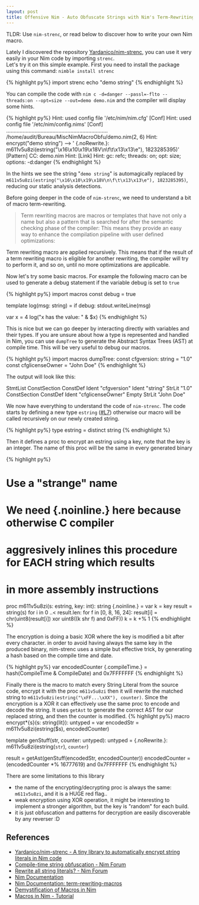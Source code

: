 ```yaml
---
layout: post
title: Offensive Nim - Auto Obfuscate Strings with Nim's Term-Rewriting Macros
---
```


TLDR: Use `nim-strenc`, or read below to discover how to write your own Nim macro.

<!--more-->

Lately I discovered the repository [Yardanico/nim-strenc](https://github.com/Yardanico/nim-strenc), you can use it very easily in your Nim code by importing `strenc`.    
Let's try it on this simple example. First you need to install the package using this command: `nimble install strenc`

{% highlight py%}
import strenc
echo "demo string"
{% endhighlight %}

You can compile the code with `nim c -d=danger --passl=-flto --threads:on --opt=size --out=demo demo.nim` and the compiler will display some hints.

{% highlight py%}
Hint: used config file '/etc/nim/nim.cfg' [Conf]
Hint: used config file '/etc/nim/config.nims' [Conf]
....................................................................
/home/audit/Bureau/MiscNimMacroObfu/demo.nim(2, 6) Hint: encrypt("demo string") --> ' {.noRewrite.}:
  m611v5u8zi(estring("\x16\x10\x19\x18V\n\f\t\x13\x13\e"), 1823285395)' [Pattern]
CC: demo.nim
Hint:  [Link]
Hint: gc: refc; threads: on; opt: size; options: -d:danger
{% endhighlight %}

In the hints we see the string "`demo string`" is automagically replaced by `m611v5u8zi(estring("\x16\x10\x19\x18V\n\f\t\x13\x13\e"), 1823285395)`, reducing our static analysis detections.

Before going deeper in the code of `nim-strenc`, we need to understand a bit of macro term-rewriting.

> Term rewriting macros are macros or templates that have not only a name but also a pattern that is searched for after the semantic checking phase of the compiler: This means they provide an easy way to enhance the compilation pipeline with user defined optimizations:

Term rewriting macro are applied recursively. This means that if the result of a term rewriting macro is eligible for another rewriting, the compiler will try to perform it, and so on, until no more optimizations are applicable. 

Now let's try some basic macros. For example the following macro can be used to generate a debug statement if the variable debug is set to `true`

{% highlight py%}
import macros
const debug = true

template log(msg: string) =
  if debug: stdout.writeLine(msg)

var x = 4
log("x has the value: " & $x)
{% endhighlight %}

This is nice but we can go deeper by interacting directly with variables and their types. If you are unsure about how a type is represented and handled in Nim, you can use `dumpTree` to generate the Abstract Syntax Trees (AST) at compile time. This will be very useful to debug our macros.

{% highlight py%}
import macros
dumpTree:
  const cfgversion: string = "1.0"
  const cfglicenseOwner = "John Doe"
{% endhighlight %}

The output will look like this:

StmtList
  ConstSection
    ConstDef
      Ident "cfgversion"
      Ident "string"
      StrLit "1.0"
  ConstSection
    ConstDef
      Ident "cfglicenseOwner"
      Empty
      StrLit "John Doe"

We now have everything to understand the code of `nim-strenc`. The code starts by defining a new type `estring` ([#L7](https://github.com/Yardanico/nim-strenc/blob/master/src/strenc.nim#L7)) otherwise our macro will be called recursively on our newly created string.

{% highlight py%}
type
  estring = distinct string
{% endhighlight %}

Then it defines a proc to encrypt an estring using a key, note that the key is an integer. The name of this proc will be the same in every generated binary

{% highlight py%}
# Use a "strange" name
# We need {.noinline.} here because otherwise C compiler
# aggresively inlines this procedure for EACH string which results
# in more assembly instructions
proc m611v5u8zi(s: estring, key: int): string {.noinline.} =
  var k = key
  result = string(s)
  for i in 0 ..< result.len:
    for f in [0, 8, 16, 24]:
      result[i] = chr(uint8(result[i]) xor uint8((k shr f) and 0xFF))
    k = k +% 1
{% endhighlight %}

The encryption is doing a basic XOR where the key is modified a bit after every character. in order to avoid having always the same key in the produced binary, nim-strenc uses a simple but effective trick, by generating a hash based on the compile time and date.

{% highlight py%}
var encodedCounter {.compileTime.} = hash(CompileTime & CompileDate) and 0x7FFFFFFF
{% endhighlight %}


Finally there is the macro to match every String Literal from the source code, encrypt it with the proc `m611v5u8zi` then it will rewrite the matched string to `m611v5u8zi(estring("\xFF...\xXX"), counter)`. Since the encryption is a XOR it can effectively use the same proc to encode and decode the string.
It uses `getAst` to generate the correct AST for our replaced string, and then the counter is modified.
{% highlight py%}
macro encrypt*{s}(s: string{lit}): untyped =
  var encodedStr = m611v5u8zi(estring($s), encodedCounter)

  template genStuff(str, counter: untyped): untyped = 
    {.noRewrite.}:
      m611v5u8zi(estring(`str`), `counter`)
  
  result = getAst(genStuff(encodedStr, encodedCounter))
  encodedCounter = (encodedCounter *% 16777619) and 0x7FFFFFFF
{% endhighlight %}


There are some limitations to this library
* the name of the encrypting/decrypting proc is always the same: `m611v5u8zi`, and it is a HUGE red flag..
* weak encryption using XOR operation, it might be interesting to implement a stronger algorithm, but the key is "random" for each build.
* it is just obfuscation and patterns for decryption are easily discoverable by any reverser :D

## References

* [Yardanico/nim-strenc - A tiny library to automatically encrypt string literals in Nim code](https://github.com/Yardanico/nim-strenc)
* [Compile-time string obfuscation - Nim Forum](https://forum.nim-lang.org/t/1305)
* [Rewrite all string literals? - Nim Forum](https://web.archive.org/web/20141222071406/https://forum.nim-lang.org/t/338)
* [Nim Documentation](https://docs.w3cub.com/nim/)
* [Nim Documentation: term-rewriting-macros](https://nim-lang.org/docs/manual_experimental.html#term-rewriting-macros)
* [Demystification of Macros in Nim](https://dev.to/beef331/demystification-of-macros-in-nim-13n8)
* [Macros in Nim - Tutorial](https://macros-in-nim-tutorial.readthedocs.io/en/latest/README.html)
